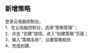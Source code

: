 ## 新增策略
登录云电脑控制台。<br>
1．在云电脑控制台，选择“策略管理”；<br>
2．点击 “创建”按钮，进入“创建策略”页面；<br>
3．输入“策略名称”、设置策略规则<br>
4．完成创建。<br>
